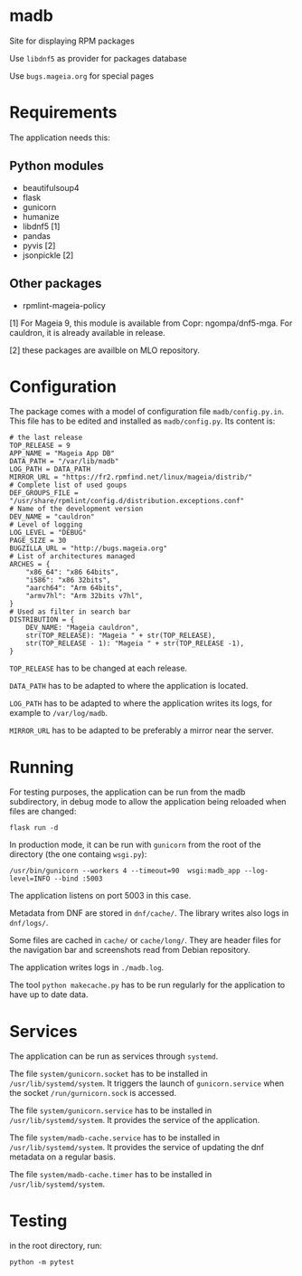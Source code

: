 # madb
Site for displaying RPM packages

Use `libdnf5` as provider for packages database 

Use `bugs.mageia.org` for special pages

# Requirements
The application needs this:
## Python modules
- beautifulsoup4
- flask
- gunicorn
- humanize
- libdnf5 [1]
- pandas
- pyvis [2]
- jsonpickle [2]

## Other packages
- rpmlint-mageia-policy 

[1] For Mageia 9, this module is available from Copr: ngompa/dnf5-mga. For cauldron, it is already available in release.

[2] these packages are availble on MLO repository.

# Configuration
The package comes with a model of configuration file `madb/config.py.in`. This file has to be edited and installed as `madb/config.py`. Its content is:
```
# the last release
TOP_RELEASE = 9
APP_NAME = "Mageia App DB"
DATA_PATH = "/var/lib/madb"
LOG_PATH = DATA_PATH
MIRROR_URL = "https://fr2.rpmfind.net/linux/mageia/distrib/"
# Complete list of used goups
DEF_GROUPS_FILE = "/usr/share/rpmlint/config.d/distribution.exceptions.conf"
# Name of the development version
DEV_NAME = "cauldron"
# Level of logging
LOG_LEVEL = "DEBUG"
PAGE_SIZE = 30
BUGZILLA_URL = "http://bugs.mageia.org"
# List of architectures managed
ARCHES = {
    "x86_64": "x86 64bits",
    "i586": "x86 32bits",
    "aarch64": "Arm 64bits",
    "armv7hl": "Arm 32bits v7hl",
}
# Used as filter in search bar
DISTRIBUTION = {
    DEV_NAME: "Mageia cauldron",
    str(TOP_RELEASE): "Mageia " + str(TOP_RELEASE),
    str(TOP_RELEASE - 1): "Mageia " + str(TOP_RELEASE -1),
}
```

`TOP_RELEASE` has to be changed at each release.

`DATA_PATH` has to be adapted to where the application is located.

`LOG_PATH` has to be adapted to where the application writes its logs, for example to `/var/log/madb`.

`MIRROR_URL` has to be adapted to be preferably a mirror near the server.

# Running
For testing purposes, the application can be run from the madb subdirectory, in debug mode to allow the application being reloaded when files are changed:

`flask run -d`

In production mode, it can be run with `gunicorn` from the root of the directory (the one containg `wsgi.py`):

`/usr/bin/gunicorn --workers 4 --timeout=90  wsgi:madb_app --log-level=INFO --bind :5003`

The application listens on port 5003 in this case.

Metadata from DNF are stored in `dnf/cache/`. The library writes also logs in `dnf/logs/`.

Some files are cached in `cache/` or `cache/long/`. They are header files for the navigation bar and screenshots read from Debian repository.

The application writes logs in `./madb.log`.

The tool `python makecache.py` has to be run regularly for the application to have up to date data.

# Services
The application can be run as services through `systemd`. 

The file `system/gunicorn.socket` has to be installed in `/usr/lib/systemd/system`. It triggers the launch of `gunicorn.service` when the socket `/run/gurnicorn.sock` is accessed.

The file `system/gunicorn.service` has to be installed in `/usr/lib/systemd/system`. It provides the service of the application.

The file `system/madb-cache.service` has to be installed in `/usr/lib/systemd/system`. It provides the service of updating the dnf metadata on a regular basis.

The file `system/madb-cache.timer` has to be installed in `/usr/lib/systemd/system`.

# Testing
in the root directory, run:

`python -m pytest`
